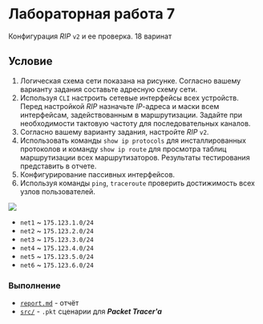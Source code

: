 # Лабораторная работа 7

Конфигурация _RIP_ `v2` и ее проверка. 18 варинат

## Условие

1. Логическая схема сети показана на рисунке. Согласно вашему варианту задания
   составьте адресную схему сети.
2. Используя `CLI` настроить сетевые интерфейсы всех устройств. Перед настройкой
   _RIP_ назначьте _IP_-адреса и маски всем интерфейсам, задействованным в
   маршрутизации. Задайте при необходимости тактовую частоту для
   последовательных каналов.
3. Согласно вашему варианту задания, настройте _RIP_ `v2`.
4. Использовать команды `show ip protocols` для инсталлированных протоколов и
   команду `show ip route` для просмотра таблиц маршрутизации всех
   маршрутизаторов. Результаты тестирования представить в отчете.
5. Конфигурирование пассивных интерфейсов.
6. Используя команды `ping`, `traceroute` проверить достижимость всех узлов
   пользователей.

![](http://res.cloudinary.com/dzsjwgjii/image/upload/v1490803121/tp-lab7.png)

* `net1` ~ `175.123.1.0/24`
* `net2` ~ `175.123.2.0/24`
* `net3` ~ `175.123.3.0/24`
* `net4` ~ `175.123.4.0/24`
* `net5` ~ `175.123.5.0/24`
* `net6` ~ `175.123.6.0/24`

### Выполнение

* [`report.md`](https://github.com/drapegnik/bsu/tree/master/networks/lab7/report.md) -
  отчёт
* [`src/`](https://github.com/drapegnik/bsu/tree/master/networks/lab7/src) -
  `.pkt` сценарии для **_Packet Tracer'a_**

